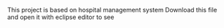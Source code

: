 This project is based on hospital management system
Download this  file and open it with eclipse editor to see
